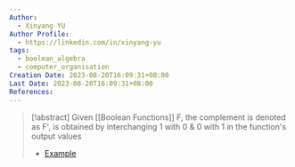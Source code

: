 ```yaml
---
Author:
  - Xinyang YU
Author Profile:
  - https://linkedin.com/in/xinyang-yu
tags:
  - boolean_algebra
  - computer_organisation
Creation Date: 2023-08-20T16:09:31+08:00
Last Date: 2023-08-20T16:09:31+08:00
References:
---
```

>[!abstract] Given [[Boolean Functions]] F, the complement is denoted as F', is obtained by interchanging 1 with 0 & 0 with 1 in the function's output values
>- [Example](https://chat.openai.com/share/f317b4c5-1b1c-4abf-b8e1-30c6ee185ba4)